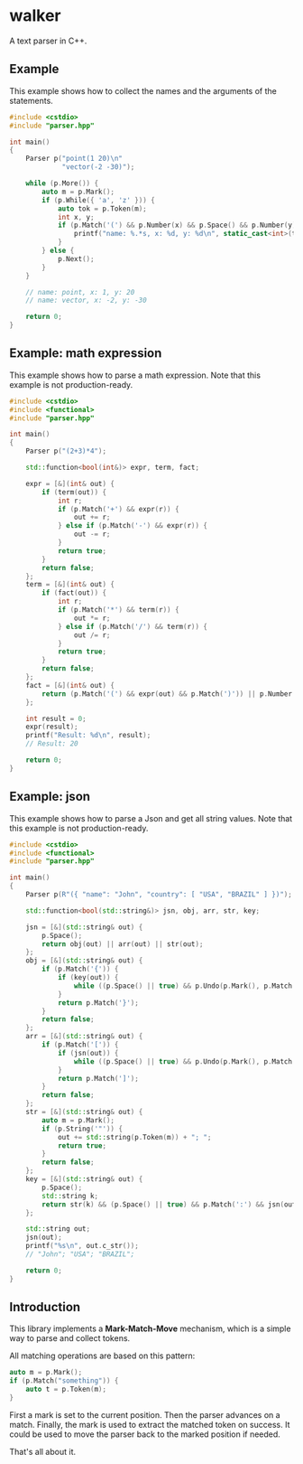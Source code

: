 # walker

A text parser in C++.

## Example

This example shows how to collect the names and the arguments of the statements.

```cpp
#include <cstdio>
#include "parser.hpp"

int main()
{
    Parser p("point(1 20)\n"
             "vector(-2 -30)");

    while (p.More()) {
        auto m = p.Mark();
        if (p.While({ 'a', 'z' })) {
            auto tok = p.Token(m);
            int x, y;
            if (p.Match('(') && p.Number(x) && p.Space() && p.Number(y) && p.Match(')')) {
                printf("name: %.*s, x: %d, y: %d\n", static_cast<int>(tok.size()), tok.data(), x, y);
            }
        } else {
            p.Next();
        }
    }

    // name: point, x: 1, y: 20
    // name: vector, x: -2, y: -30

    return 0;
}
```

## Example: math expression

This example shows how to parse a math expression.
Note that this example is not production-ready.

```cpp
#include <cstdio>
#include <functional>
#include "parser.hpp"

int main()
{
    Parser p("(2+3)*4");

    std::function<bool(int&)> expr, term, fact;

    expr = [&](int& out) {
        if (term(out)) {
            int r;
            if (p.Match('+') && expr(r)) {
                out += r;
            } else if (p.Match('-') && expr(r)) {
                out -= r;
            }
            return true;
        }
        return false;
    };
    term = [&](int& out) {
        if (fact(out)) {
            int r;
            if (p.Match('*') && term(r)) {
                out *= r;
            } else if (p.Match('/') && term(r)) {
                out /= r;
            }
            return true;
        }
        return false;
    };
    fact = [&](int& out) {
        return (p.Match('(') && expr(out) && p.Match(')')) || p.Number(out);
    };

    int result = 0;
    expr(result);
    printf("Result: %d\n", result);
    // Result: 20

    return 0;
}
```

## Example: json

This example shows how to parse a Json and get all string values.
Note that this example is not production-ready.

```cpp
#include <cstdio>
#include <functional>
#include "parser.hpp"

int main()
{
    Parser p(R"({ "name": "John", "country": [ "USA", "BRAZIL" ] })");

    std::function<bool(std::string&)> jsn, obj, arr, str, key;

    jsn = [&](std::string& out) {
        p.Space();
        return obj(out) || arr(out) || str(out);
    };
    obj = [&](std::string& out) {
        if (p.Match('{')) {
            if (key(out)) {
                while ((p.Space() || true) && p.Undo(p.Mark(), p.Match(',') && key(out))) { }
            }
            return p.Match('}');
        }
        return false;
    };
    arr = [&](std::string& out) {
        if (p.Match('[')) {
            if (jsn(out)) {
                while ((p.Space() || true) && p.Undo(p.Mark(), p.Match(',') && jsn(out))) { }
            }
            return p.Match(']');
        }
        return false;
    };
    str = [&](std::string& out) {
        auto m = p.Mark();
        if (p.String('"')) {
            out += std::string(p.Token(m)) + "; ";
            return true;
        }
        return false;
    };
    key = [&](std::string& out) {
        p.Space();
        std::string k;
        return str(k) && (p.Space() || true) && p.Match(':') && jsn(out);
    };

    std::string out;
    jsn(out);
    printf("%s\n", out.c_str());
    // "John"; "USA"; "BRAZIL";

    return 0;
}
```

## Introduction

This library implements a **Mark-Match-Move** mechanism,
which is a simple way to parse and collect tokens.

All matching operations are based on this pattern:

```cpp
auto m = p.Mark();
if (p.Match("something")) {
    auto t = p.Token(m);
}
```

First a mark is set to the current position.
Then the parser advances on a match.
Finally, the mark is used to extract the matched token on success.
It could be used to move the parser back to the marked position if needed.

That's all about it.
